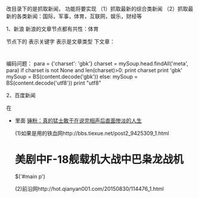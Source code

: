改目录下的是抓取新闻，
功能将要实现
（1）抓取最新的综合类新闻
（2）抓取最新的各类新闻：国际，军事，体育，互联网，娱乐，财经等


1、新浪
新浪的文章节点都有共性：体育
<head>节点下的
	<meta name="keywords" content="xx,xx,xx">  表示关键字
	<meta property="og:type" content="article"> 表示是文章类型
</head>

<body>下文章：
	<div class="blkContainerSblk">
		<h1 id="artibodyTitle"/>
		<div class="artInfo">
			<span id="pub_date" />
			<span id="media_name" />
		</div>
		<div class="BSHARE_POP" id="artibody">
			<p></p>
		</div>
	</div>
</body>

编码问题：
para = {'charset': 'gbk'}
	charset = mySoup.head.findAll('meta', para)
	if charset is not None and len(charset)>0:
		print charset
		print 'gbk'
		mySoup = BS(content.decode('gbk'))
	else:
		mySoup = BS(content.decode('utf8'))
		print "utf8"

2、百度新闻 
<div class="bd">
在<ul><li>里面
<a href="http://zhanglei.baijia.baidu.com/article/152196" target="_blank" mon="ct=1&amp;a=1&amp;c=internet&amp;pn=1">锤粉：真的猛士敢于在说完相声后直面惨淡的人生</a>



<meta http-equiv="newbaijia" content="newbaijia">

(1)如果是用的铁血网http://bbs.tiexue.net/post2_9425309_1.html
<div class="main" id="main">
<h1 class="post_tit">美剧中F-18舰载机大战中巴枭龙战机</h1>
<p/>
$('#main p')


(2)前沿网http://hot.qianyan001.com/20150830/114476_1.html








